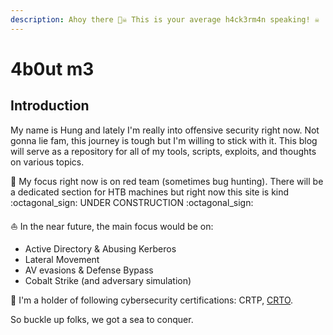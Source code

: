 ```yaml
---
description: Ahoy there 🏴‍☠️ This is your average h4ck3rm4n speaking! ☠️
---
```


# 4b0ut m3

## Introduction

My name is Hung and lately I'm really into offensive security right now. Not gonna lie fam, this journey is tough but I'm willing to stick with it. This blog will serve as a repository for all of my tools, scripts, exploits, and thoughts on various topics.

🔴 My focus right now is on red team (sometimes bug hunting). There will be a dedicated section for HTB machines but right now this site is kind :octagonal\_sign: UNDER CONSTRUCTION :octagonal\_sign:

:sailboat: In the near future, the main focus would be on:

* Active Directory & Abusing Kerberos
* Lateral Movement
* AV evasions & Defense Bypass
* Cobalt Strike (and adversary simulation)

📜 I'm a holder of following cybersecurity certifications: CRTP, [CRTO](https://api.eu.badgr.io/public/assertions/1yqGbE8GTeKAgTvDfAr8nA?identity\_\_email=Hung.TQ235593%40sis.hust.edu.vn).

So buckle up folks, we got a sea to conquer.&#x20;
